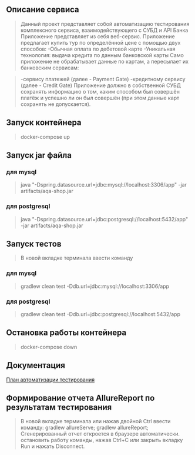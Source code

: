 ## Описание сервиса ##

> Данный проект представляет собой автоматизацию тестирования комплексного сервиса, взаимодействующего с СУБД и API Банка
> Приложение представляет из себя веб-сервис.
> Приложение предлагает купить тур по определённой цене с помощью двух способов:
> -Обычная оплата по дебетовой карте
> -Уникальная технология: выдача кредита по данным банковской карты
> Само приложение не обрабатывает данные по картам, а пересылает их банковским сервисам:

> -сервису платежей (далее - Payment Gate)
> -кредитному сервису (далее - Credit Gate)
> Приложение должно в собственной СУБД сохранять информацию о том, каким способом был совершён платёж и успешно ли он был совершён (при этом данные карт сохранять не допускается).
>

## Запуск контейнера ##

> docker-compose up

## Запуск jar файла ##

### для mysql ###

> java "-Dspring.datasource.url=jdbc:mysql://localhost:3306/app" -jar artifacts/aqa-shop.jar

### для postgresql ###

> java "-Dspring.datasource.url=jdbc:postgresql://localhost:5432/app" -jar artifacts/aqa-shop.jar

## Запуск тестов ##

> В новой вкладке терминала ввести команду

### для mysql ###

> gradlew clean test -Ddb.url=jdbc:mysql://localhost:3306/app

### для postgresql ###

> gradlew clean test -Ddb.url=jdbc:postgresql://localhost:5432/app

## Остановка работы контейнера ##

> docker-compose down

## Документация

[План автоматизации тестирования](https://github.com/Tatyana0305/qa-diploma/blob/master/Plan.md)

## Формирование отчета AllureReport по результатам тестирования

> В новой вкладке терминала или нажав двойной Ctrl ввести команду:
> gradlew allureServe;
> gradlew allureReport;
> Сгенерированный отчет откроется в браузере автоматически. 
> остановить работу команды, нажав Ctrl+С или закрыть вкладку Run и нажать Disconnect.